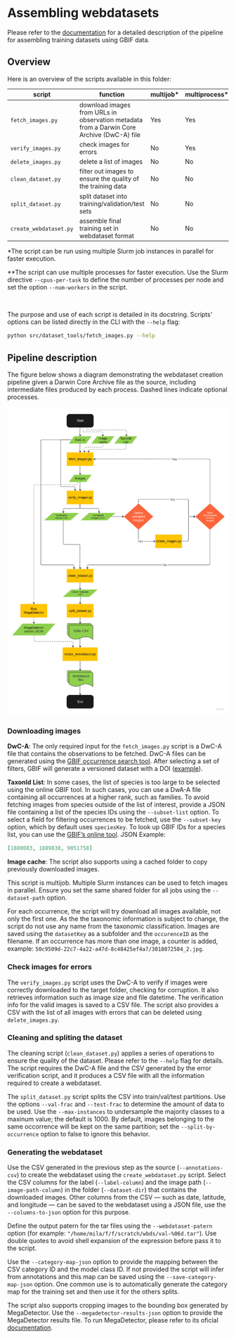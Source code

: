 # Assembling webdatasets

Please refer to the [documentation](https://docs.google.com/document/d/1JMbU7exXyaJicldYBgMszY6hgy1J22dCki-TOEgYE0o/edit?usp=sharing) for a detailed description of the pipeline for assembling training datasets using GBIF data.

## Overview

Here is an overview of the scripts available in this folder:

| script                 | function                                                                                  | multijob* | multiprocess** |
|------------------------|-------------------------------------------------------------------------------------------|-----------|----------------|
| `fetch_images.py`      | download images from URLs in observation metadata from a Darwin Core Archive (DwC-A) file | Yes       | Yes            |
| `verify_images.py`     | check images for errors                                                                   | No        | Yes            |
| `delete_images.py`     | delete a list of images                                                                   | No        | No             |
| `clean_dataset.py`     | filter out images to ensure the quality of the training data                              | No        | No             |
| `split_dataset.py`     | split dataset into training/validation/test sets                                          | No        | No             |
| `create_webdataset.py` | assemble final training set in webdataset format                                          | No        | No             |

*The script can be run using multiple Slurm job instances in parallel for faster execution.

**The script can use multiple processes for faster execution. Use the Slurm directive `--cpus-per-task` to define the number of processes per node and set the option `--num-workers` in the script.

<br/>

The purpose and use of each script is detailed in its docstring. Scripts' options can be listed
directly in the CLI with the `--help` flag:

```bash
python src/dataset_tools/fetch_images.py --help
```

## Pipeline description

The figure below shows a diagram demonstrating the webdataset creation pipeline given a Darwin Core Archive file as the source, including intermediate files produced by each process. Dashed lines indicate optional processes.

<img src='../../assets/webdataset_preparation_pipeline.jpg'>

### Downloading images

**DwC-A**: The only required input for the `fetch_images.py` script is a DwC-A file that contains the observations to be fetched. DwC-A files can be generated using the [GBIF occurrence search tool](https://www.gbif.org/occurrence/search). After selecting a set of filters, GBIF will generate a versioned dataset with a DOI ([example](https://www.gbif.org/occurrence/download/0004611-230828120925497)).

**TaxonId List**: In some cases, the list of species is too large to be selected using the online GBIF tool. In such cases, you can use a DwA-A file containing all occurrences at a higher rank, such as families. To avoid fetching images from species outside of the list of interest, provide a JSON file containing a list of the species IDs using the `--subset-list` option. To select a field for filtering occurrences to be fetched, use the `--subset-key` option, which by default uses `speciesKey`. To look up GBIF IDs for a species list, you can use the [GBIF’s online tool](https://www.gbif.org/tools/species-lookup). JSON Example:

```json
[1880083, 1889838, 9051758]
```

**Image cache**: The script also supports using a cached folder to copy previously downloaded images.

This script is multijob. Multiple Slurm instances can be used to fetch images in parallel. Ensure you set the same shared folder for all jobs using the `--dataset-path` option.

For each occurrence, the script will try download all images available, not only the first one. As the the taxonomic information is subject to change, the script do not use any name from the taxonomic classification. Images are saved using the `datasetKey` as a subfolder and the `occurenceID` as the filename. If an occurrence has more than one image, a counter is added, example: `50c9509d-22c7-4a22-a47d-8c48425ef4a7/3018072584_2.jpg`.

### Check images for errors

The `verify_images.py` script uses the DwC-A to verify if images were correctly downloaded to the target folder, checking for corruption. It also retrieves information such as image size and file datetime. The verification info for the valid images is saved to a CSV file. The script also provides a CSV with the list of all images with errors that can be deleted using `delete_images.py`.

### Cleaning and spliting the dataset

The cleaning script (`clean_dataset.py`) applies a series of operations to ensure the quality of the dataset. Please refer to the `--help` flag for details. The script requires the DwC-A file and the CSV generated by the error verification script, and it produces a CSV file with all the information required to create a webdataset.

The `split_dataset.py` script splits the CSV into train/val/test partitions. Use the options `--val-frac` and `--test-frac` to determine the amount of data to be used. Use the `--max-instances` to undersample the majority classes to a maxinum value; the default is 1000. By default, images belonging to the same occorrence will be kept on the same partition; set the `--split-by-occurrence` option to false to ignore this behavior.

### Generating the webdataset

Use the CSV generated in the previous step as the source (`--annotations-csv`) to create the webdataset using the `create_webdataset.py` script. Select the CSV columns for the label (`--label-column`) and the image path (`--image-path-column`) in the folder (`--dataset-dir`) that contains the downloaded images. Other columns from the CSV — such as date, latitude, and longitude — can be saved to the webdataset using a JSON file, use the `--columns-to-json` option for this purpose.

Define the output patern for the tar files using the `--webdataset-patern` option (for example: `"/home/mila/f/f/scratch/wbds/val-%06d.tar"`). Use double quotes to avoid shell expansion of the expression before pass it to the script.

Use the `--category-map-json` option to provide the mapping between the CSV category ID and the model class ID. If not provided the script will infer from annotations and this map can be saved using the `--save-category-map-json` option. One common use is to automatically generate the category map for the training set and then use it for the others splits.

The script also supports cropping images to the bounding box generated by MegaDetector. Use the `--megadetector-results-json` option to provide the MegaDetector results file. To run MegaDetector, please refer to its oficial [documentation](https://github.com/microsoft/CameraTraps/blob/main/megadetector.md).
